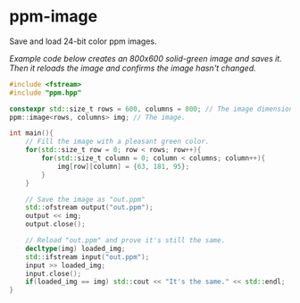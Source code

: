 # ppm-image
Save and load 24-bit color ppm images.

*Example code below creates an 800x600 solid-green image and saves it. Then it reloads the image and confirms the image hasn't changed.*

```cpp
#include <fstream>
#include "ppm.hpp"

constexpr std::size_t rows = 600, columns = 800; // The image dimensions.
ppm::image<rows, columns> img; // The image.

int main(){
	// Fill the image with a pleasant green color.
	for(std::size_t row = 0; row < rows; row++){
		for(std::size_t column = 0; column < columns; column++){
			img[row][column] = {63, 181, 95};
		}
	}

	// Save the image as "out.ppm"
	std::ofstream output("out.ppm");
	output << img;
	output.close();

	// Reload "out.ppm" and prove it's still the same.
	decltype(img) loaded_img;
	std::ifstream input("out.ppm");
	input >> loaded_img;
	input.close();
	if(loaded_img == img) std::cout << "It's the same." << std::endl;
}
```
